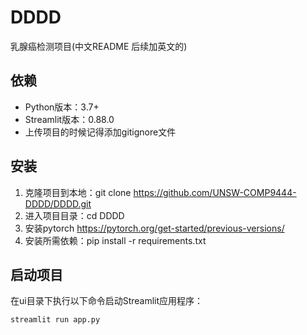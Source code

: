 # DDDD

乳腺癌检测项目(中文README 后续加英文的)

## 依赖

- Python版本：3.7+
- Streamlit版本：0.88.0
- 上传项目的时候记得添加gitignore文件

## 安装

1. 克隆项目到本地：git clone https://github.com/UNSW-COMP9444-DDDD/DDDD.git
2. 进入项目目录：cd DDDD
3. 安装pytorch https://pytorch.org/get-started/previous-versions/
4. 安装所需依赖：pip install -r requirements.txt

## 启动项目

在ui目录下执行以下命令启动Streamlit应用程序：

```shell
streamlit run app.py

